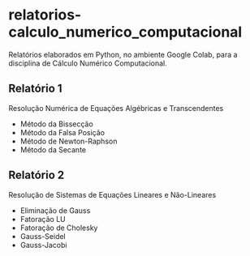 # relatorios-calculo_numerico_computacional
 Relatórios elaborados em Python, no ambiente Google Colab, para a disciplina de Cálculo Numérico Computacional.

## Relatório 1
 Resolução Numérica de Equações Algébricas e Transcendentes
 - Método da Bissecção
 - Método da Falsa Posição
 - Método de Newton-Raphson
 - Método da Secante

## Relatório 2
Resolução de Sistemas de Equações Lineares e Não-Lineares
- Eliminação de Gauss
- Fatoração LU
- Fatoração de Cholesky
- Gauss-Seidel
- Gauss-Jacobi
